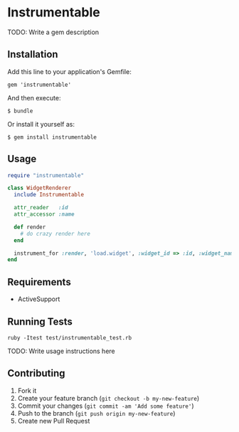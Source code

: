 # Instrumentable

TODO: Write a gem description

## Installation

Add this line to your application's Gemfile:

    gem 'instrumentable'

And then execute:

    $ bundle

Or install it yourself as:

    $ gem install instrumentable

## Usage
```ruby
require "instrumentable"

class WidgetRenderer
  include Instrumentable

  attr_reader   :id
  attr_accessor :name

  def render
    # do crazy render here
  end 

  instrument_for :render, 'load.widget', :widget_id => :id, :widget_name => :name
end
```

## Requirements
* ActiveSupport

## Running Tests

    ruby -Itest test/instrumentable_test.rb

TODO: Write usage instructions here

## Contributing

1. Fork it
2. Create your feature branch (`git checkout -b my-new-feature`)
3. Commit your changes (`git commit -am 'Add some feature'`)
4. Push to the branch (`git push origin my-new-feature`)
5. Create new Pull Request

